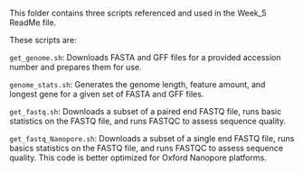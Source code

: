 This folder contains three scripts referenced and used in the Week_5 ReadMe file.

These scripts are:

```get_genome.sh```: Downloads FASTA and GFF files for a provided accession number and prepares them for use. <br>

```genome_stats.sh```: Generates the genome length, feature amount, and longest gene for a given set of FASTA and GFF files. <br>

```get_fastq.sh```: Downloads a subset of a paired end FASTQ file, runs basic statistics on the FASTQ file, and runs FASTQC to assess sequence quality. <br>

```get_fastq_Nanopore.sh```: Downloads a subset of a single end FASTQ file, runs basics statistics on the FASTQ file, and runs FASTQC to assess sequence quality. This code is better optimized for Oxford Nanopore platforms.
